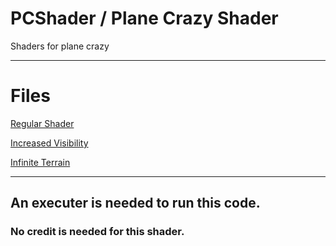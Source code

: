 # PCShader / Plane Crazy Shader
Shaders for plane crazy

----
# Files

[Regular Shader](https://github.com/BlockiBoi/PCShader/blob/main/Shaders.lua)

[Increased Visibility](https://github.com/PieIsPrettyCool/PCShader/blob/main/IncreaseVisibility.lua)

[Infinite Terrain](https://github.com/PieIsPrettyCool/PCShader/blob/main/InfiniteTerrain.lua)

----

## An executer is needed to run this code.
### No credit is needed for this shader.
